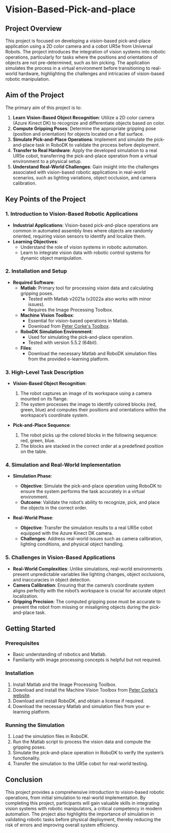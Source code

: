 # Vision-Based-Pick-and-place


## Project Overview

This project is focused on developing a vision-based pick-and-place application using a 2D color camera and a cobot UR5e from Universal Robots. The project introduces the integration of vision systems into robotic operations, particularly for tasks where the positions and orientations of objects are not pre-determined, such as bin picking. The application simulates the process in a virtual environment before transitioning to real-world hardware, highlighting the challenges and intricacies of vision-based robotic manipulation.

## Aim of the Project

The primary aim of this project is to:

1. **Learn Vision-Based Object Recognition**: Utilize a 2D color camera (Azure Kinect DK) to recognize and differentiate objects based on color.
2. **Compute Gripping Poses**: Determine the appropriate gripping pose (position and orientation) for objects located on a flat surface.
3. **Simulate Pick-and-Place Operations**: Implement and simulate the pick-and-place task in RoboDK to validate the process before deployment.
4. **Transfer to Real Hardware**: Apply the developed simulation to a real UR5e cobot, transferring the pick-and-place operation from a virtual environment to a physical setup.
5. **Understand Real-World Challenges**: Gain insight into the challenges associated with vision-based robotic applications in real-world scenarios, such as lighting variations, object occlusion, and camera calibration.

## Key Points of the Project

### 1. Introduction to Vision-Based Robotic Applications

- **Industrial Applications**: Vision-based pick-and-place operations are common in automated assembly lines where objects are randomly oriented, requiring vision sensors to identify and localize them.
- **Learning Objectives**:
  - Understand the role of vision systems in robotic automation.
  - Learn to integrate vision data with robotic control systems for dynamic object manipulation.

### 2. Installation and Setup

- **Required Software**:
  - **Matlab**: Primary tool for processing vision data and calculating gripping poses.
    - Tested with Matlab v2021a (v2022a also works with minor issues).
    - Requires the Image Processing Toolbox.
  - **Machine Vision Toolbox**:
    - Essential for vision-based operations in Matlab.
    - Download from [Peter Corke's Toolbox](https://petercorke.com/toolboxes/machine-vision-toolbox/).
  - **RoboDK Simulation Environment**:
    - Used for simulating the pick-and-place operation.
    - Tested with version 5.5.2 (64bit).
  - **Files**:
    - Download the necessary Matlab and RoboDK simulation files from the provided e-learning platform.
  
### 3. High-Level Task Description

- **Vision-Based Object Recognition**:
  1. The robot captures an image of its workspace using a camera mounted on its flange.
  2. The system processes the image to identify colored blocks (red, green, blue) and computes their positions and orientations within the workspace’s coordinate system.
  
- **Pick-and-Place Sequence**:
  1. The robot picks up the colored blocks in the following sequence: red, green, blue.
  2. The blocks are stacked in the correct order at a predefined position on the table.
  
### 4. Simulation and Real-World Implementation

- **Simulation Phase**:
  - **Objective**: Simulate the pick-and-place operation using RoboDK to ensure the system performs the task accurately in a virtual environment.
  - **Outcome**: Validate the robot’s ability to recognize, pick, and place the objects in the correct order.
  
- **Real-World Phase**:
  - **Objective**: Transfer the simulation results to a real UR5e cobot equipped with the Azure Kinect DK camera.
  - **Challenges**: Address real-world issues such as camera calibration, lighting conditions, and physical object handling.

### 5. Challenges in Vision-Based Applications

- **Real-World Complexities**: Unlike simulations, real-world environments present unpredictable variables like lighting changes, object occlusions, and inaccuracies in object detection.
- **Camera Calibration**: Ensuring that the camera’s coordinate system aligns perfectly with the robot’s workspace is crucial for accurate object localization.
- **Gripping Precision**: The computed gripping pose must be accurate to prevent the robot from missing or misaligning objects during the pick-and-place task.

## Getting Started

### Prerequisites

- Basic understanding of robotics and Matlab.
- Familiarity with image processing concepts is helpful but not required.

### Installation

1. Install Matlab and the Image Processing Toolbox.
2. Download and install the Machine Vision Toolbox from [Peter Corke's website](https://petercorke.com/toolboxes/machine-vision-toolbox/).
3. Download and install RoboDK, and obtain a license if required.
4. Download the necessary Matlab and simulation files from your e-learning platform.

### Running the Simulation

1. Load the simulation files in RoboDK.
2. Run the Matlab script to process the vision data and compute the gripping poses.
3. Simulate the pick-and-place operation in RoboDK to verify the system’s functionality.
4. Transfer the simulation to the UR5e cobot for real-world testing.

## Conclusion

This project provides a comprehensive introduction to vision-based robotic operations, from initial simulation to real-world implementation. By completing this project, participants will gain valuable skills in integrating vision systems with robotic manipulators, a critical competency in modern automation. The project also highlights the importance of simulation in validating robotic tasks before physical deployment, thereby reducing the risk of errors and improving overall system efficiency.

